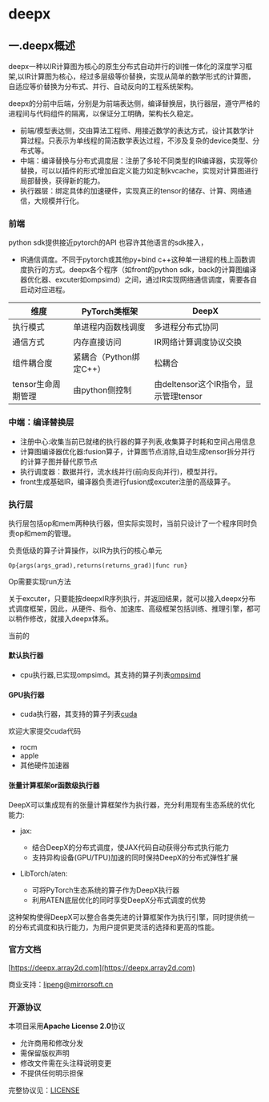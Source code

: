 # deepx

## 一.deepx概述
deepx一种以IR计算图为核心的原生分布式自动并行的训推一体化的深度学习框架,以IR计算图为核心，经过多层级等价替换，实现从简单的数学形式的计算图，自适应等价替换为分布式、并行、自动反向的工程系统架构。

deepx的分前中后端，分别是为前端表达侧，编译替换层，执行器层，遵守严格的进程间与代码组件的隔离，以保证分工明确，架构长久稳定。

+ 前端/模型表达侧，交由算法工程师、用接近数学的表达方式，设计其数学计算过程。只表示为单线程的简洁数学表达过程，不涉及复杂的device类型、分布式等。
+ 中端：编译替换与分布式调度层：注册了多轮不同类型的IR编译器，实现等价替换，可以以插件的形式增加自定义能力如定制kvcache，实现对计算图进行局部替换，获得新的能力。
+ 执行器层：绑定具体的加速硬件，实现真正的tensor的储存、计算、网络通信，大规模并行化。


### 前端

python sdk提供接近pytorch的API
也容许其他语言的sdk接入，

+ IR通信调度。不同于pytorch或其他py+bind c++这种单一进程的栈上函数调度执行的方式。deepx各个程序（如front的python sdk，back的计算图编译器优化器、excuter如ompsimd）之间，通过IR实现网络通信调度，需要各自启动对应进程。


| 维度         | PyTorch类框架          | DeepX                   |
|--------------|-----------------------|-------------------------|
| 执行模式     | 单进程内函数栈调度     | 多进程分布式协同         |
| 通信方式     | 内存直接访问           | IR网络计算调度协议交换          |
| 组件耦合度   | 紧耦合（Python绑定C++）| 松耦合|
| tensor生命周期管理 |  由python侧控制 | 由deltensor这个IR指令，显示管理tensor|

### 中端：编译替换层

+ 注册中心:收集当前已就绪的执行器的算子列表,收集算子时耗和空间占用信息
+ 计算图编译器优化器:fusion算子，计算图节点消除,自动生成tensor拆分并行的计算子图并替代原节点
+ 执行调度器：数据并行，流水线并行(前向反向并行)，模型并行。
+ front生成基础IR，编译器负责进行fusion成excuter注册的高级算子。

### 执行层

执行层包括op和mem两种执行器，但实际实现时，当前只设计了一个程序同时负责op和mem的管理。

负责低级的算子计算操作，以IR为执行的核心单元
```
Op{args(args_grad),returns(returns_grad)|func run}
```

Op需要实现run方法

关于excuter，只要能按deepxIR序列执行，并返回结果，就可以接入deepx分布式调度框架，因此，从硬件、指令、加速库、高级框架包括训练、推理引擎，都可以稍作修改，就接入deepx体系。

当前的


#### 默认执行器
+ cpu执行器,已实现ompsimd。其支持的算子列表[ompsimd](doc/excuter/op-mem-ompsimd/list.md)

#### GPU执行器
+ cuda执行器，其支持的算子列表[cuda](doc/excuter/op-mem-cuda/list.md)

欢迎大家提交cuda代码

+ rocm
+ apple
+ 其他硬件加速器

#### 张量计算框架or函数级执行器

DeepX可以集成现有的张量计算框架作为执行器，充分利用现有生态系统的优化能力:

+ jax: 
  - 结合DeepX的分布式调度，使JAX代码自动获得分布式执行能力
  - 支持异构设备(GPU/TPU)加速的同时保持DeepX的分布式弹性扩展

+ LibTorch/aten: 
  - 可将PyTorch生态系统的算子作为DeepX执行器
  - 利用ATEN底层优化的同时享受DeepX分布式调度的优势

这种架构使得DeepX可以整合各类先进的计算框架作为执行引擎，同时提供统一的分布式调度和执行能力，为用户提供更灵活的选择和更高的性能。

 
 ### 官方文档
 
 [https://deepx.array2d.com](https://deepx.array2d.com)

商业支持：lipeng@mirrorsoft.cn

###  开源协议
本项目采用**Apache License 2.0**协议

- 允许商用和修改分发
- 需保留版权声明
- 修改文件需在头注释说明变更
- 不提供任何明示担保

完整协议见：[LICENSE](LICENSE)
